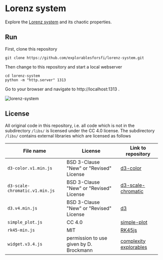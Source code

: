 # Lorenz system

Explore the [Lorenz system](https://en.wikipedia.org/wiki/Lorenz_system) and its chaotic properties.

## Run

First, clone this repository

    git clone https://github.com/explorablesforsfi/lorenz-system.git

Then change to this repository and start a local webserver

    cd lorenz-system
    python -m "http.server" 1313
    
Go to your browser and navigate to http://localhost:1313 .

![lorenz-system](https://github.com/explorablesforsfi/lorenz-system/raw/master/img/example.png)

## License

All original code in this repository, i.e. all code which is not in the subdirectory `/libs/` is licensed under the CC 4.0 license. The subdirectory `/libs/` contains external libraries which are licensed as follows

 
| File name                      | License                                 | Link to repository|
|--------------------------------|-----------------------------------------|-------------------|
| `d3-color.v1.min.js`           | BSD 3-Clause "New" or "Revised" License | [d3-color](https://github.com/d3/d3-color)|
| `d3-scale-chromatic.v1.min.js` | BSD 3-Clause "New" or "Revised" License | [d3-scale-chromatic](https://github.com/d3/d3-scale-chromatic)|
| `d3.v4.min.js`                 | BSD 3-Clause "New" or "Revised" License | [d3](https://github.com/d3/d3)|
| `simple_plot.js`               | CC 4.0                                  | [simple-plot](https://github.com/benmaier/simple-plot)|
| `rk45-min.js`                  | MIT                                  | [RK45js](https://github.com/benmaier/RK45js)|
| `widget.v3.4.js`               | permission to use given by D. Brockmann | [complexity explorables](http://www.complexity-explorables.org) |
